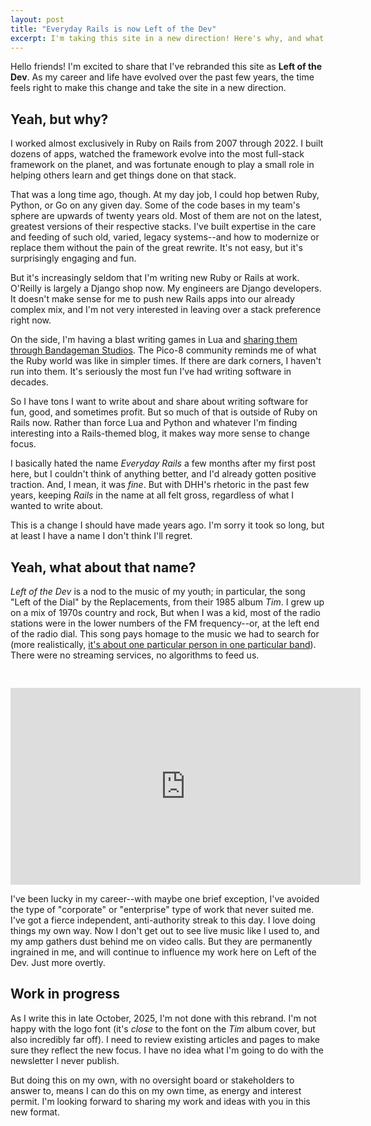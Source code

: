 ```yaml
---
layout: post
title: "Everyday Rails is now Left of the Dev"
excerpt: I'm taking this site in a new direction! Here's why, and what to expect going forward.
---
```


Hello friends! I'm excited to share that I've rebranded this site as **Left of the Dev**. As my career and life have evolved over the past few years, the time feels right to make this change and take the site in a new direction.

## Yeah, but why?

I worked almost exclusively in Ruby on Rails from 2007 through 2022. I built dozens of apps, watched the framework evolve into the most full-stack framework on the planet, and was fortunate enough to play a small role in helping others learn and get things done on that stack.

That was a long time ago, though. At my day job, I could hop betwen Ruby, Python, or Go on any given day. Some of the code bases in my team's sphere are upwards of twenty years old. Most of them are not on the latest, greatest versions of their respective stacks. I've built expertise in the care and feeding of such old, varied, legacy systems--and how to modernize or replace them without the pain of the great rewrite. It's not easy, but it's surprisingly engaging and fun.

But it's increasingly seldom that I'm writing new Ruby or Rails at work. O'Reilly is largely a Django shop now. My engineers are Django developers. It doesn't make sense for me to push new Rails apps into our already complex mix, and I'm not very interested in leaving over a stack preference right now.

On the side, I'm having a blast writing games in Lua and [sharing them through Bandageman Studios](https://bandageman.com). The Pico-8 community reminds me of what the Ruby world was like in simpler times. If there are dark corners, I haven't run into them. It's seriously the most fun I've had writing software in decades.

So I have tons I want to write about and share about writing software for fun, good, and sometimes profit. But so much of that is outside of Ruby on Rails now. Rather than force Lua and Python and whatever I'm finding interesting into a Rails-themed blog, it makes way more sense to change focus.

I basically hated the name _Everyday Rails_ a few months after my first post here, but I couldn't think of anything better, and I'd already gotten positive traction. And, I mean, it was _fine_. But with DHH's rhetoric in the past few years, keeping _Rails_ in the name at all felt gross, regardless of what I wanted to write about.

This is a change I should have made years ago. I'm sorry it took so long, but at least I have a name I don't think I'll regret.


## Yeah, what about that name?

_Left of the Dev_ is a nod to the music of my youth; in particular, the song "Left of the Dial" by the Replacements, from their 1985 album _Tim_. I grew up on a mix of 1970s country and rock,  But when I was a kid, most of the radio stations were in the lower numbers of the FM frequency--or, at the left end of the radio dial. This song pays homage to the music we had to search for (more realistically, [it's about one particular person in one particular band](https://faroutmagazine.co.uk/story-behind-left-of-the-dial-the-replacements/)). There were no streaming services, no algorithms to feed us.

<iframe style="margin-top:30px" width="560" height="315" src="https://www.youtube.com/embed/mGz2DTEpj1o?si=9vhHZt0-Qeh3ZOWY" title="YouTube video player" frameborder="0" allow="accelerometer; autoplay; clipboard-write; encrypted-media; gyroscope; picture-in-picture; web-share" referrerpolicy="strict-origin-when-cross-origin" allowfullscreen></iframe>

I've been lucky in my career--with maybe one brief exception, I've avoided the type of "corporate" or "enterprise" type of work that never suited me. I've got a fierce independent, anti-authority streak to this day. I love doing things my own way. Now I don't get out to see live music like I used to, and my amp gathers dust behind me on video calls. But they are permanently ingrained in me, and will continue to influence my work here on Left of the Dev. Just more overtly.


## Work in progress

As I write this in late October, 2025, I'm not done with this rebrand. I'm not happy with the logo font (it's _close_ to the font on the _Tim_ album cover, but also incredibly far off). I need to review existing articles and pages to make sure they reflect the new focus. I have no idea what I'm going to do with the newsletter I never publish.

But doing this on my own, with no oversight board or stakeholders to answer to, means I can do this on my own time, as energy and interest permit. I'm looking forward to sharing my work and ideas with you in this new format.
